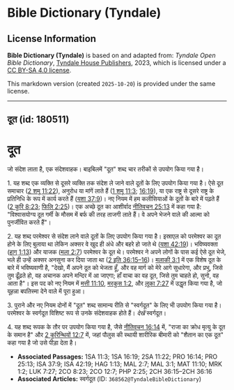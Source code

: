 # Bible Dictionary (Tyndale)

## License Information

**Bible Dictionary (Tyndale)** is based on and adapted from: _Tyndale Open Bible Dictionary_, [Tyndale House Publishers](https://tyndaleopenresources.com/), 2023, which is licensed under a [CC BY-SA 4.0 license](https://creativecommons.org/licenses/by-sa/4.0/legalcode.en).

This markdown version (created `2025-10-20`) is provided under the same license.



--------------------------------

## दूत (id: 180511)

दूत
===

जो संदेश लाता है, एक संदेशवाहक। बाइबिलमें "दूत" शब्द चार तरीकों से उपयोग किया गया है।

1\. यह शब्द एक व्यक्ति से दूसरे व्यक्ति तक संदेश ले जाने वाले दूतों के लिए उपयोग किया गया है। ऐसे दूत समाचार ([2 शमू 11:22](https://ref.ly/2Sam11:22)), अनुरोध या मांगें लाते हैं ([1 शमू 11:3](https://ref.ly/1Sam11:3); [16:19](https://ref.ly/1Sam16:19)), या एक राष्ट्र से दूसरे राष्ट्र के प्रतिनिधि के रूप में कार्य करते हैं ([यशा 37:9](https://ref.ly/Isa37:9))। नए नियम में हम कलीसियाओं के दूतों के बारे में पढ़ते हैं ([2 कुरि 8:23](https://ref.ly/2Cor8:23); [फिलि 2:25](https://ref.ly/Phil2:25))। एक अच्छे दूत का आशीर्वाद [नीतिवचन 25:13](https://ref.ly/Prov25:13) में कहा गया है: "विश्वासयोग्य दूत गर्मी के मौसम में बर्फ की तरह ताजगी लाते हैं। वे अपने भेजने वाले की आत्मा को पुनर्जीवित करते हैं"।

2\. यह शब्द परमेश्‍वर से संदेश लाने वाले दूतों के लिए उपयोग किया गया है। इस्राएल को परमेश्‍वर का दूत होने के लिए बुलाया था लेकिन अक्सर वे खुद ही अंधे और बहरे हो जाते थे ([यशा 42:19](https://ref.ly/Isa42:19))। भविष्यवक्ता ([हाग् 1:13](https://ref.ly/Hag1:13)) और याजक ([मला 2:7](https://ref.ly/Mal2:7)) परमेश्‍वर के दूत थे। परमेश्‍वर ने अपने लोगों के पास कई ऐसे दूत भेजे, भले ही उन्हें अक्सर अनसुना कर दिया जाता था ([2 इति 36:15–16](https://ref.ly/2Chr36:15-2Chr36:16))। [मलाकी 3:1](https://ref.ly/Mal3:1) में एक विशेष दूत के बारे में भविष्यवाणी है, "देखो, मैं अपने दूत को भेजता हूँ, और वह मार्ग को मेरे आगे सुधारेगा, और प्रभु, जिसे तुम ढूँढ़ते हो, वह अचानक अपने मन्दिर में आ जाएगा; हाँ वाचा का वह दूत, जिसे तुम चाहते हो, सुनो, वह आता है"। इस पद को नए नियम में [मत्ती 11:10](https://ref.ly/Matt11:10), [मरकुस 1:2](https://ref.ly/Mark1:2), और [लूका 7:27](https://ref.ly/Luke7:27) में उद्धृत किया गया है, जो यूहन्ना बपतिस्मा देने वाले में पूरा हुआ।

3\. पुराने और नए नियम दोनों में "दूत" शब्द सामान्य रीति से "स्वर्गदूत" के लिए भी उपयोग किया गया है। परमेश्‍वर के स्वर्गदूत विशिष्ट रूप से उनके संदेशवाहक होते हैं। *देखें* स्वर्गदूत।

4\. यह शब्द रूपक के तौर पर उपयोग किया गया है, जैसे [नीतिवचन 16:14](https://ref.ly/Prov16:14) में, "राजा का क्रोध मृत्यु के दूत के समान है" और [2 कुरिन्थियों 12:7](https://ref.ly/2Cor12:7) में, जहां पौलुस की स्थायी शारीरिक बीमारी को "शैतान का एक दूत" कहा गया है जो उसे पीड़ा देता है।

* **Associated Passages:** 1SA 11:3; 1SA 16:19; 2SA 11:22; PRO 16:14; PRO 25:13; ISA 37:9; ISA 42:19; HAG 1:13; MAL 2:7; MAL 3:1; MAT 11:10; MRK 1:2; LUK 7:27; 2CO 8:23; 2CO 12:7; PHP 2:25; 2CH 36:15–2CH 36:16
* **Associated Articles:** स्वर्गदूत (ID: `368562@TyndaleBibleDictionary`)

